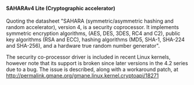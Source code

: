 #### SAHARAv4 Lite (Cryptographic accelerator)

Quoting the datasheet "SAHARA (symmetric/asymmetric hashing and random accelerator), version 4, is a security coprocessor. It implements symmetric encryption algorithms, (AES, DES, 3DES, RC4 and C2), public key algorithms (RSA and ECC), hashing algorithms (MD5, SHA-1, SHA-224 and SHA-256), and a hardware true random number generator". 

The security co-processor driver is included in recent Linux kernels, however note that its support is broken since later versions in the 4.2 series due to a bug. The issue is described, along with a workaround patch, at http://permalink.gmane.org/gmane.linux.kernel.cryptoapi/18271